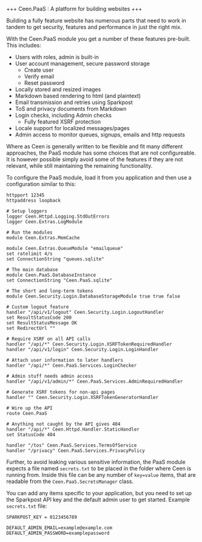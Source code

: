 +++ Ceen.PaaS : A platform for building websites +++

Building a fully feature website has numerous parts that need to work in tandem to get security, features and performance in just the right mix.

With the Ceen.PaaS module you get a number of these features pre-built. This includes:

* Users with roles, admin is built-in
* User account management, secure password storage
  * Create user
  * Verify email
  * Reset password
* Locally stored and resized images
* Markdown based rendering to html (and plaintext)
* Email transmission and retries using Sparkpost
* ToS and privacy documents from Markdown
* Login checks, including Admin checks
  * Fully featured XSRF protection
* Locale support for localized messages/pages
* Admin access to monitor queues, signups, emails and http requests

Where as Ceen is generally written to be flexible and fit many different approaches, the PaaS module has some choices that are not configureable. It is however possible simply avoid some of the features if they are not relevant, while still maintaining the remaining functionality.

To configure the PaaS module, load it from you application and then use a configuration similar to this:

```
httpport 12345
httpaddress loopback

# Setup loggers
logger Ceen.Httpd.Logging.StdOutErrors
logger Ceen.Extras.LogModule

# Run the modules
module Ceen.Extras.MemCache

module Ceen.Extras.QueueModule "emailqueue"
set ratelimit 4/s
set ConnectionString "queues.sqlite"

# The main database
module Ceen.PaaS.DatabaseInstance
set ConnectionString "Ceen.PaaS.sqlite"

# The short and long-term tokens
module Ceen.Security.Login.DatabaseStorageModule true true false

# Custom logout feature
handler "/api/v1/logout" Ceen.Security.Login.LogoutHandler
set ResultStatusCode 200
set ResultStatusMessage OK
set RedirectUrl ""

# Require XSRF on all API calls
handler "/api/*" Ceen.Security.Login.XSRFTokenRequiredHandler
handler "/api/v1/login" Ceen.Security.Login.LoginHandler

# Attach user information to later handlers
handler "/api/*" Ceen.PaaS.Services.LoginChecker

# Admin stuff needs admin access
handler "/api/v1/admin/*" Ceen.PaaS.Services.AdminRequiredHandler

# Generate XSRF tokens for non-api pages
handler "" Ceen.Security.Login.XSRFTokenGeneratorHandler

# Wire up the API
route Ceen.PaaS

# Anything not caught by the API gives 404
handler "/api/*" Ceen.Httpd.Handler.StaticHandler
set StatusCode 404

handler "/tos" Ceen.PaaS.Services.TermsOfService
handler "/privacy" Ceen.PaaS.Services.PrivacyPolicy
```

Further, to avoid leaking various sensitive information, the PaaS module expects a file named `secrets.txt` to be placed in the folder where Ceen is running from. Inside this file can be any number of `key=value` items, that are readable from the `Ceen.PaaS.SecretsManager` class. 

You can add any items specific to your application, but you need to set up the Sparkpost API key and the default admin user to get started. Example `secrets.txt` file:
```
SPARKPOST_KEY = 0123456789

DEFAULT_ADMIN_EMAIL=example@example.com
DEFAULT_ADMIN_PASSWORD=examplepassword
```